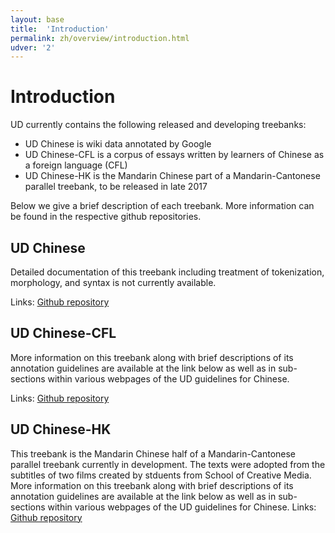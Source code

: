 ```yaml
---
layout: base
title:  'Introduction'
permalink: zh/overview/introduction.html
udver: '2'
---
```


# Introduction

UD currently contains the following released and developing treebanks:

- UD Chinese is wiki data annotated by Google
- UD Chinese-CFL is a corpus of essays written by learners of Chinese as a foreign language (CFL)
- UD Chinese-HK is the Mandarin Chinese part of a Mandarin-Cantonese parallel treebank, to be released in late 2017

Below we give a brief description of each treebank. More information can be found in the respective github repositories.

## UD Chinese

Detailed documentation of this treebank including treatment of tokenization, morphology, and syntax is not currently available.

Links: <a href="https://github.com/UniversalDependencies/UD_Chinese/">Github repository</a>

## UD Chinese-CFL

More information on this treebank along with brief descriptions of its annotation guidelines are available at the link below as well as in sub-sections within various webpages of the UD guidelines for Chinese.

Links: <a href="https://github.com/UniversalDependencies/UD_Chinese-CFL/">Github repository</a>

## UD Chinese-HK

This treebank is the Mandarin Chinese half of a Mandarin-Cantonese parallel treebank currently in development.  The texts were adopted from the subtitles of two films created by stduents from School of Creative Media. More information on this treebank along with brief descriptions of its annotation guidelines are available at the link below as well as in sub-sections within various webpages of the UD guidelines for Chinese.
Links: <a href="https://github.com/UniversalDependencies/UD_Chinese-HK/">Github repository</a>
